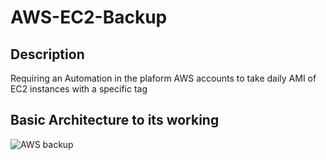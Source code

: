 # AWS-EC2-Backup

## Description
Requiring an Automation in the plaform AWS accounts to take daily AMI of EC2 instances with a specific tag

## Basic Architecture to its working

![AWS backup](https://user-images.githubusercontent.com/102149859/213166923-a732e423-b30a-44a0-b2ab-b2fd6df52132.JPG)

